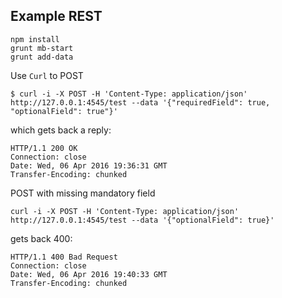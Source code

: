 Example REST
------------

```
npm install
grunt mb-start
grunt add-data
```

Use `Curl` to POST 
```
$ curl -i -X POST -H 'Content-Type: application/json' http://127.0.0.1:4545/test --data '{"requiredField": true, "optionalField": true"}'
``` 
which gets back a reply:
```
HTTP/1.1 200 OK
Connection: close
Date: Wed, 06 Apr 2016 19:36:31 GMT
Transfer-Encoding: chunked
```

POST with missing mandatory field 
```
curl -i -X POST -H 'Content-Type: application/json' http://127.0.0.1:4545/test --data '{"optionalField": true}'
```

gets back 400:
```
HTTP/1.1 400 Bad Request
Connection: close
Date: Wed, 06 Apr 2016 19:40:33 GMT
Transfer-Encoding: chunked
```